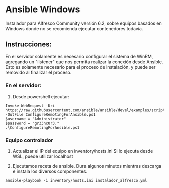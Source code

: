 # Ansible Windows

Instalador para Alfresco Community versión 6.2, sobre equipos basados en Windows donde no se recomienda ejecutar contenedores todavía.

## Instrucciones:

En el servidor solamente es necesario configurar el sistema de WinRM, agregando un "listener" que nos permita realizar la conexión desde Ansible. Esto es solamente necesario para el proceso de instalación, y puede ser removido al finalizar el proceso.

### En el servidor:
1. Desde powershell ejecutar:

```
Invoke-WebRequest -Uri https://raw.githubusercontent.com/ansible/ansible/devel/examples/scripts/ConfigureRemotingForAnsible.ps1 -OutFile ConfigureRemotingForAnsible.ps1
$username = "Administrator"
$password = "gr33nc0r3."
.\ConfigureRemotingForAnsible.ps1
```

### Equipo controlador

1. Actualizar el IP del equipo en inventory/hosts.ini
   Si lo ejecuta desde WSL, puede utilizar localhost

2. Ejecutamos receta de ansible. Dura algunos minutos mientras descarga e instala los diversos componentes.

```
ansible-playbook -i inventory/hosts.ini instalador_alfresco.yml
```

